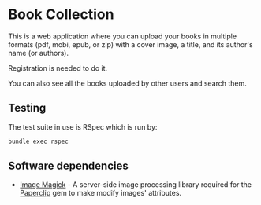 Book Collection
==========

This is a web application where you can upload your books in
multiple formats (pdf, mobi, epub, or zip) with a cover image, a title,
and its author's name (or authors).

Registration is needed to do it.

You can also see all the books uploaded by other users and search them.


Testing
---------

The test suite in use is RSpec which is run by:
```sh
bundle exec rspec
```

Software dependencies
---------

* [Image Magick] - A server-side image processing library required for the
                  [Paperclip] gem to make modify images' attributes.

[Image Magick]:http://www.imagemagick.org/
[Paperclip]:https://github.com/thoughtbot/paperclip
